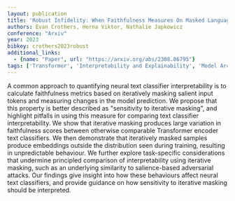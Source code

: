 ```yaml
---
layout: publication
title: 'Robust Infidelity: When Faithfulness Measures On Masked Language Models Are Misleading'
authors: Evan Crothers, Herna Viktor, Nathalie Japkowicz
conference: "Arxiv"
year: 2023
bibkey: crothers2023robust
additional_links:
  - {name: "Paper", url: "https://arxiv.org/abs/2308.06795"}
tags: ['Transformer', 'Interpretability and Explainability', 'Model Architecture', 'Reinforcement Learning', 'Security', 'Training Techniques', 'Masked Language Model', 'Pretraining Methods', 'BERT']
---
```

A common approach to quantifying neural text classifier interpretability is
to calculate faithfulness metrics based on iteratively masking salient input
tokens and measuring changes in the model prediction. We propose that this
property is better described as "sensitivity to iterative masking", and
highlight pitfalls in using this measure for comparing text classifier
interpretability. We show that iterative masking produces large variation in
faithfulness scores between otherwise comparable Transformer encoder text
classifiers. We then demonstrate that iteratively masked samples produce
embeddings outside the distribution seen during training, resulting in
unpredictable behaviour. We further explore task-specific considerations that
undermine principled comparison of interpretability using iterative masking,
such as an underlying similarity to salience-based adversarial attacks. Our
findings give insight into how these behaviours affect neural text classifiers,
and provide guidance on how sensitivity to iterative masking should be
interpreted.
